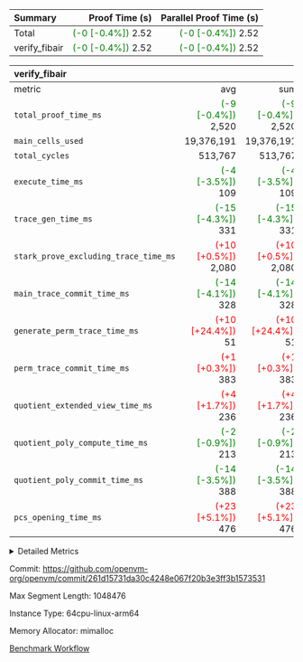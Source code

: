| Summary | Proof Time (s) | Parallel Proof Time (s) |
|:---|---:|---:|
| Total | <span style='color: green'>(-0 [-0.4%])</span> 2.52 | <span style='color: green'>(-0 [-0.4%])</span> 2.52 |
| verify_fibair | <span style='color: green'>(-0 [-0.4%])</span> 2.52 | <span style='color: green'>(-0 [-0.4%])</span> 2.52 |


| verify_fibair |||||
|:---|---:|---:|---:|---:|
|metric|avg|sum|max|min|
| `total_proof_time_ms ` | <span style='color: green'>(-9 [-0.4%])</span> 2,520 | <span style='color: green'>(-9 [-0.4%])</span> 2,520 | <span style='color: green'>(-9 [-0.4%])</span> 2,520 | <span style='color: green'>(-9 [-0.4%])</span> 2,520 |
| `main_cells_used     ` |  19,376,191 |  19,376,191 |  19,376,191 |  19,376,191 |
| `total_cycles        ` |  513,767 |  513,767 |  513,767 |  513,767 |
| `execute_time_ms     ` | <span style='color: green'>(-4 [-3.5%])</span> 109 | <span style='color: green'>(-4 [-3.5%])</span> 109 | <span style='color: green'>(-4 [-3.5%])</span> 109 | <span style='color: green'>(-4 [-3.5%])</span> 109 |
| `trace_gen_time_ms   ` | <span style='color: green'>(-15 [-4.3%])</span> 331 | <span style='color: green'>(-15 [-4.3%])</span> 331 | <span style='color: green'>(-15 [-4.3%])</span> 331 | <span style='color: green'>(-15 [-4.3%])</span> 331 |
| `stark_prove_excluding_trace_time_ms` | <span style='color: red'>(+10 [+0.5%])</span> 2,080 | <span style='color: red'>(+10 [+0.5%])</span> 2,080 | <span style='color: red'>(+10 [+0.5%])</span> 2,080 | <span style='color: red'>(+10 [+0.5%])</span> 2,080 |
| `main_trace_commit_time_ms` | <span style='color: green'>(-14 [-4.1%])</span> 328 | <span style='color: green'>(-14 [-4.1%])</span> 328 | <span style='color: green'>(-14 [-4.1%])</span> 328 | <span style='color: green'>(-14 [-4.1%])</span> 328 |
| `generate_perm_trace_time_ms` | <span style='color: red'>(+10 [+24.4%])</span> 51 | <span style='color: red'>(+10 [+24.4%])</span> 51 | <span style='color: red'>(+10 [+24.4%])</span> 51 | <span style='color: red'>(+10 [+24.4%])</span> 51 |
| `perm_trace_commit_time_ms` | <span style='color: red'>(+1 [+0.3%])</span> 383 | <span style='color: red'>(+1 [+0.3%])</span> 383 | <span style='color: red'>(+1 [+0.3%])</span> 383 | <span style='color: red'>(+1 [+0.3%])</span> 383 |
| `quotient_extended_view_time_ms` | <span style='color: red'>(+4 [+1.7%])</span> 236 | <span style='color: red'>(+4 [+1.7%])</span> 236 | <span style='color: red'>(+4 [+1.7%])</span> 236 | <span style='color: red'>(+4 [+1.7%])</span> 236 |
| `quotient_poly_compute_time_ms` | <span style='color: green'>(-2 [-0.9%])</span> 213 | <span style='color: green'>(-2 [-0.9%])</span> 213 | <span style='color: green'>(-2 [-0.9%])</span> 213 | <span style='color: green'>(-2 [-0.9%])</span> 213 |
| `quotient_poly_commit_time_ms` | <span style='color: green'>(-14 [-3.5%])</span> 388 | <span style='color: green'>(-14 [-3.5%])</span> 388 | <span style='color: green'>(-14 [-3.5%])</span> 388 | <span style='color: green'>(-14 [-3.5%])</span> 388 |
| `pcs_opening_time_ms ` | <span style='color: red'>(+23 [+5.1%])</span> 476 | <span style='color: red'>(+23 [+5.1%])</span> 476 | <span style='color: red'>(+23 [+5.1%])</span> 476 | <span style='color: red'>(+23 [+5.1%])</span> 476 |



<details>
<summary>Detailed Metrics</summary>

|  | verify_program_compile_ms | total_cells | stark_prove_excluding_trace_time_ms | quotient_poly_compute_time_ms | quotient_poly_commit_time_ms | quotient_extended_view_time_ms | perm_trace_commit_time_ms | pcs_opening_time_ms | main_trace_commit_time_ms |
| --- | --- | --- | --- | --- | --- | --- | --- | --- |
|  | 5 | 65,536 | 67 | 3 | 14 | 0 | 0 | 35 | 14 | 

| air_name | rows | quotient_deg | main_cols | interactions | constraints | cells |
| --- | --- | --- | --- | --- | --- | --- |
| AccessAdapterAir<2> |  | 4 |  | 5 | 12 |  | 
| AccessAdapterAir<4> |  | 4 |  | 5 | 12 |  | 
| AccessAdapterAir<8> |  | 4 |  | 5 | 12 |  | 
| FibonacciAir | 32,768 | 1 | 2 |  | 5 | 65,536 | 
| FriReducedOpeningAir |  | 4 |  | 31 | 53 |  | 
| NativePoseidon2Air<BabyBearParameters>, 1> |  | 4 |  | 176 | 590 |  | 
| PhantomAir |  | 4 |  | 3 | 4 |  | 
| ProgramAir |  | 1 |  | 1 | 4 |  | 
| VariableRangeCheckerAir |  | 1 |  | 1 | 4 |  | 
| VmAirWrapper<BranchNativeAdapterAir, BranchEqualCoreAir<1> |  | 2 |  | 11 | 23 |  | 
| VmAirWrapper<JalNativeAdapterAir, JalCoreAir> |  | 4 |  | 7 | 6 |  | 
| VmAirWrapper<NativeAdapterAir<2, 0>, PublicValuesCoreAir> |  | 4 |  | 11 | 22 |  | 
| VmAirWrapper<NativeAdapterAir<2, 1>, FieldArithmeticCoreAir> |  | 4 |  | 15 | 23 |  | 
| VmAirWrapper<NativeLoadStoreAdapterAir<1>, NativeLoadStoreCoreAir<1> |  | 4 |  | 15 | 20 |  | 
| VmAirWrapper<NativeLoadStoreAdapterAir<4>, NativeLoadStoreCoreAir<4> |  | 4 |  | 15 | 20 |  | 
| VmAirWrapper<NativeVectorizedAdapterAir<4>, FieldExtensionCoreAir> |  | 4 |  | 15 | 23 |  | 
| VmConnectorAir |  | 4 |  | 3 | 8 |  | 
| VolatileBoundaryAir |  | 4 |  | 4 | 16 |  | 

| group | trace_gen_time_ms | total_proof_time_ms | total_cycles | total_cells | stark_prove_excluding_trace_time_ms | quotient_poly_compute_time_ms | quotient_poly_commit_time_ms | quotient_extended_view_time_ms | perm_trace_commit_time_ms | pcs_opening_time_ms | main_trace_commit_time_ms | main_cells_used | generate_perm_trace_time_ms | execute_time_ms |
| --- | --- | --- | --- | --- | --- | --- | --- | --- | --- | --- | --- | --- | --- | --- |
| verify_fibair | 331 | 2,520 | 513,767 | 50,170,008 | 2,080 | 213 | 388 | 236 | 383 | 476 | 328 | 19,376,191 | 51 | 109 | 

| group | air_name | rows | prep_cols | perm_cols | main_cols | cells |
| --- | --- | --- | --- | --- | --- | --- |
| verify_fibair | AccessAdapterAir<2> | 65,536 |  | 16 | 11 | 1,769,472 | 
| verify_fibair | AccessAdapterAir<4> | 32,768 |  | 16 | 13 | 950,272 | 
| verify_fibair | AccessAdapterAir<8> | 128 |  | 16 | 17 | 4,224 | 
| verify_fibair | FriReducedOpeningAir | 1,024 |  | 36 | 26 | 63,488 | 
| verify_fibair | NativePoseidon2Air<BabyBearParameters>, 1> | 16,384 |  | 356 | 399 | 12,369,920 | 
| verify_fibair | PhantomAir | 16,384 |  | 8 | 6 | 229,376 | 
| verify_fibair | ProgramAir | 8,192 |  | 8 | 10 | 147,456 | 
| verify_fibair | VariableRangeCheckerAir | 262,144 | 2 | 8 | 1 | 2,359,296 | 
| verify_fibair | VmAirWrapper<BranchNativeAdapterAir, BranchEqualCoreAir<1> | 131,072 |  | 28 | 23 | 6,684,672 | 
| verify_fibair | VmAirWrapper<JalNativeAdapterAir, JalCoreAir> | 16,384 |  | 12 | 10 | 360,448 | 
| verify_fibair | VmAirWrapper<NativeAdapterAir<2, 1>, FieldArithmeticCoreAir> | 262,144 |  | 20 | 30 | 13,107,200 | 
| verify_fibair | VmAirWrapper<NativeLoadStoreAdapterAir<1>, NativeLoadStoreCoreAir<1> | 131,072 |  | 36 | 25 | 7,995,392 | 
| verify_fibair | VmAirWrapper<NativeLoadStoreAdapterAir<4>, NativeLoadStoreCoreAir<4> | 16,384 |  | 36 | 34 | 1,146,880 | 
| verify_fibair | VmAirWrapper<NativeVectorizedAdapterAir<4>, FieldExtensionCoreAir> | 8,192 |  | 20 | 40 | 491,520 | 
| verify_fibair | VmConnectorAir | 2 | 1 | 8 | 4 | 24 | 
| verify_fibair | VolatileBoundaryAir | 131,072 |  | 8 | 11 | 2,490,368 | 

</details>


Commit: https://github.com/openvm-org/openvm/commit/261d15731da30c4248e067f20b3e3ff3b1573531

Max Segment Length: 1048476

Instance Type: 64cpu-linux-arm64

Memory Allocator: mimalloc

[Benchmark Workflow](https://github.com/openvm-org/openvm/actions/runs/12961015209)
